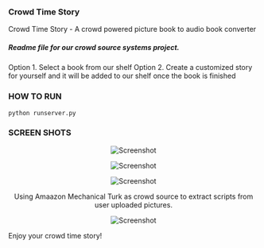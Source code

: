 ### Crowd Time Story ###
Crowd Time Story - A crowd powered picture book to audio book converter

##### Readme file for our crowd source systems project. #####
Option 1. Select a book from our shelf
Option 2. Create a customized story for yourself and it will be added to our shelf once the book is finished


### HOW TO RUN ###
```python runserver.py```

### SCREEN SHOTS 
<p align="center">
  <img src="crowdtimestory/static/images/screenshots/complete/01.jpg" alt="Screenshot"/>
</p>

<p align="center">
  <img src="crowdtimestory/static/images/screenshots/complete/02.jpg" alt="Screenshot"/>
</p>

<p align="center">
  <img src="crowdtimestory/static/images/screenshots/complete/05.jpg" alt="Screenshot"/>
</p>

<p align="center">
Using Amaazon Mechanical Turk as crowd source to extract scripts from user
uploaded pictures. 

<p align="center">
  <img src="crowdtimestory/static/images/screenshots/complete/05.jpg" alt="Screenshot"/>
</p>
Enjoy your crowd time story!
